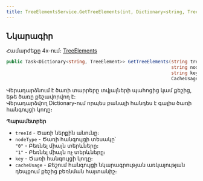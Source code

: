 ```yaml
---
title: TreeElementsService.GetTreeElements(int, Dictionary<string, TreeElement>, bool, bool) մեթոդ  
---
```


## Նկարագիր

Համարժեքը 4x-ում։ [TreeElements](https://armsoft.github.io/as4x-docs/HTM/ProgrGuide/Functions/Functions/DocumentsCirculation/TreeElements.html)

```c#
public Task<Dictionary<string, TreeElement>> GetTreeElements(string treeId, 
                                                             string nodeType = null, 
                                                             string key = null, 
                                                             CacheUsage cacheUsage = CacheUsage.Use);
```

Վերադարձնում է ծառի տարրերը տվյալների պահոցից կամ քեշից, եթե ծառը քեշավորվող է։  
Վերադարձվող Dictionary-ում որպես բանալի հանդես է գալիս ծառի հանգույցի կոդը։

**Պարամետրեր**

* `treeId` - Ծառի ներքին անունը։
* `nodeType` - Ծառի հանգույցի տեսակը՝  
    `"0"` - Բեռնել միայն տերևները։  
    `"1"` - Բեռնել միայն ոչ տերևները։  
* `key` - Ծառի հանգույցի կոդը։
* `cacheUsage` - Քեշում հանգույցի նկարագրության առկայության դեպքում քեշից բեռնման հայտանիշ։ 

